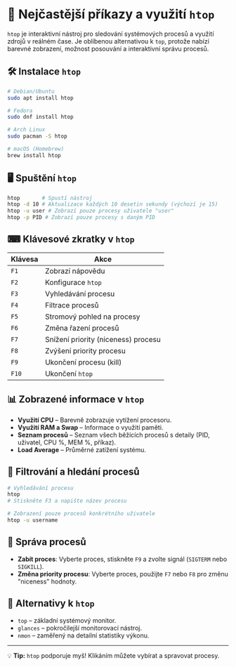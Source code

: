 # 📌 Nejčastější příkazy a využití `htop`

`htop` je interaktivní nástroj pro sledování systémových procesů a využití zdrojů v reálném čase. Je oblíbenou alternativou k `top`, protože nabízí barevné zobrazení, možnost posouvání a interaktivní správu procesů.

## 🛠 Instalace `htop`
```bash
# Debian/Ubuntu
sudo apt install htop

# Fedora
sudo dnf install htop

# Arch Linux
sudo pacman -S htop

# macOS (Homebrew)
brew install htop
```

## 🖥 Spuštění `htop`
```bash
htop       # Spustí nástroj
htop -d 10 # Aktualizace každých 10 desetin sekundy (výchozí je 15)
htop -u user # Zobrazí pouze procesy uživatele "user"
htop -p PID # Zobrazí pouze procesy s daným PID
```

## ⌨ Klávesové zkratky v `htop`
| Klávesa | Akce |
|---------|------|
| `F1` | Zobrazí nápovědu |
| `F2` | Konfigurace `htop` |
| `F3` | Vyhledávání procesu |
| `F4` | Filtrace procesů |
| `F5` | Stromový pohled na procesy |
| `F6` | Změna řazení procesů |
| `F7` | Snížení priority (niceness) procesu |
| `F8` | Zvýšení priority procesu |
| `F9` | Ukončení procesu (kill) |
| `F10` | Ukončení `htop` |

## 📊 Zobrazené informace v `htop`
- **Využití CPU** – Barevně zobrazuje vytížení procesoru.
- **Využití RAM a Swap** – Informace o využití paměti.
- **Seznam procesů** – Seznam všech běžících procesů s detaily (PID, uživatel, CPU %, MEM %, příkaz).
- **Load Average** – Průměrné zatížení systému.

## 🔎 Filtrování a hledání procesů
```bash
# Vyhledávání procesu
htop
# Stiskněte F3 a napište název procesu

# Zobrazení pouze procesů konkrétního uživatele
htop -u username
```

## 🛑 Správa procesů
- **Zabít proces**: Vyberte proces, stiskněte `F9` a zvolte signál (`SIGTERM` nebo `SIGKILL`).
- **Změna priority procesu**: Vyberte proces, použijte `F7` nebo `F8` pro změnu "niceness" hodnoty.

## 🔄 Alternativy k `htop`
- `top` – základní systémový monitor.
- `glances` – pokročilejší monitorovací nástroj.
- `nmon` – zaměřený na detailní statistiky výkonu.

---
💡 **Tip:** `htop` podporuje myš! Klikáním můžete vybírat a spravovat procesy.

